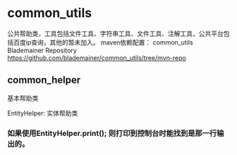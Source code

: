 common_utils
============
公共帮助类，工具包括文件工具、字符串工具、文件工具、注解工具，公共平台包括百度ip查询，其他的暂未加入。
maven依赖配置：
<repository>
    <id>common_utils</id>
    <name>Blademainer Repository</name>
    <url>https://github.com/blademainer/common_utils/tree/mvn-repo</url>
</repository>

common_helper
-----------------------------------
基本帮助类
>
EntityHelper: 实体帮助类
### 如果使用EntityHelper.print(); 则打印到控制台时能找到是那一行输出的。
